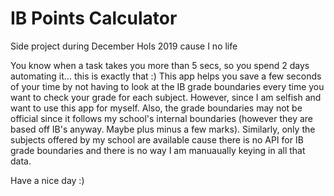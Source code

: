 # IB Points Calculator
Side project during December Hols 2019 cause I no life 

You know when a task takes you more than 5 secs, so you spend 2 days automating it... this is exactly that :) 
This app helps you save a few seconds of your time by not having to look at the IB grade boundaries every time you want to check your grade for each subject. However, since I am selfish and want to use this app for myself. Also, the grade boundaries may not be official since it follows my school's internal boundaries (however they are based off IB's anyway. Maybe plus minus a few marks). Similarly, only the subjects offered by my school are available cause there is no API for IB grade boundaries and there is no way I am manuaually keying in all that data. 

Have a nice day :)

